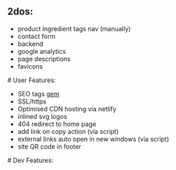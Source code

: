 ## 2dos:
- product ingredient tags nav (manually)
- contact form
- backend
- google analytics
- page descriptions
- favicons

# User Features:

- SEO tags [gem](https://jekyll.github.io/jekyll-seo-tag)
- SSL/https
- Optimised CDN hosting via netlify
- inlined svg logos
- 404 redirect to home page
- add link on copy action (via script)
- external links auto open in new windows (via script)
- site QR code in footer

# Dev Features:
